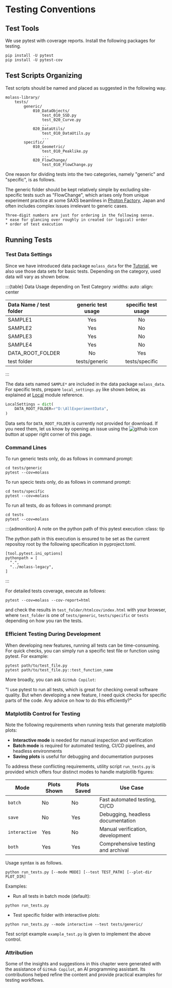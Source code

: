 # Testing Conventions

## Test Tools

We use pytest with coverage reports. Install the following packages for testing.

```
pip install -U pytest
pip install -U pytest-cov
```

## Test Scripts Organizing

Test scripts should be named and placed as suggested in the following way.

```
molass-library/
    tests/
        generic/
            010_DataObjects/
                test_010_SSD.py
                test_020_Curve.py
                ...
            020_DataUtils/
                test_010_DataUtils.py
                ...
        specific/
            010_Geometric/
                test_010_Peaklike.py
                ...
            020_FlowChange/
                test_010_FlowChange.py

```

One reason for dividing tests into the two categories, namely "generic" and "specific", is as follows.

The generic folder should be kept relatively simple by excluding site-specific tests such as "FlowChange", which arises only from unique experiment practice at some SAXS beamlines in [Photon Factory](https://www2.kek.jp/imss/pf/eng/), Japan and often includes complex issues irrelevant to generic cases.

```{note}
Three-digit numbers are just for ordering in the following sense.
* ease for glancing over roughly in created (or logical) order
* order of test execution

```

## Running Tests
### Test Data Settings

Since we have introduced data package `molass_data` for the [Tutorial](https://molass-saxs.github.io/molass-tutorial/), we also use those data sets for basic tests.
Depending on the category, used data will vary as shown below.

:::{table} Data Usage depending on Test Category
:widths: auto
:align: center

| Data Name / test folder| generic test usage | specific test usage |
| :---             |:---:|:---:|
| SAMPLE1    | Yes | No |
| SAMPLE2    | Yes | No |
| SAMPLE3    | Yes | No |
| SAMPLE4    | Yes | No |
| DATA_ROOT_FOLDER | No  | Yes |
| test folder      | tests/generic | tests/specific |
:::

The data sets named `SAMPLE*` are included in the data package `molass_data`. For specific tests, prepare `local_settings.py` like shown below, as explained at [Local](https://molass-saxs.github.io/molass-library/source/molass.Local.html) module reference.

```python
LocalSettings = dict(
    DATA_ROOT_FOLDER=r"D:\AllExperimentData",
)
```

Data sets for `DATA_ROOT_FOLDER` is currently not provided for download. If you need them, let us know by opening an issue using the ![github icon](../../images/mark-github.svg) button at upper right corner of this page.

### Command Lines
To run generic tests only, do as follows in command prompt:

```
cd tests/generic
pytest --cov=molass
```

To run specic tests only, do as follows in command prompt:

```
cd tests/specific
pytest --cov=molass
```

To run all tests, do as follows in command prompt:

```
cd tests
pytest --cov=molass
```

:::{admonition} A note on the python path of this pytest execution
:class: tip

The python path in this execution is ensured to be set as the current repositoy root by the following specification in pyproject.toml.

```
[tool.pytest.ini_options]
pythonpath = [
  ".",
  "../molass-legacy",  
]
```
:::

For detailed tests coverage, execute as follows:

```
pytest --cov=molass --cov-report=html
```

and check the results in `test_folder/htmlcov/index.html` with your browser, where `test_folder` is one of `tests/generic`, `tests/specific` or `tests` depending on how you ran the tests.

### Efficient Testing During Development

When developing new features, running all tests can be time-consuming. For quick checks, you can simply run a specific test file or function using pytest. For example:

```
pytest path/to/test_file.py
pytest path/to/test_file.py::test_function_name
```

More broadly, you can ask `GitHub Copilot`:

"I use pytest to run all tests, which is great for checking overall software quality. But when developing a new feature, I need quick checks for specific parts of the code. Any advice on how to do this efficiently?"

### Matplotlib Control for Testing

Note the following requirements when running tests that generate matplotlib plots:
- **Interactive mode** is needed for manual inspection and verification
- **Batch mode** is required for automated testing, CI/CD pipelines, and headless environments
- **Saving plots** is useful for debugging and documentation purposes

To address these conflicting requirements, utility script `run_tests.py` is provided which offers four distinct modes to handle matplotlib figures:

| Mode         | Plots Shown | Plots Saved | Use Case                           |
|--------------|-------------|-------------|------------------------------------|
| `batch`      | No          | No          | Fast automated testing, CI/CD      |
| `save`       | No          | Yes         | Debugging, headless documentation  |
| `interactive`| Yes         | No          | Manual verification, development   |
| `both`       | Yes         | Yes         | Comprehensive testing and archival |

Usage syntax is as follows.

```
python run_tests.py [--mode MODE] [--test TEST_PATH] [--plot-dir PLOT_DIR]
```

Examples:

* Run all tests in batch mode (default):

```
python run_tests.py
```

* Test specific folder with interactive plots:

```
python run_tests.py --mode interactive --test tests/generic/
```

Test script example `example_test.py` is given to implement the above control.

### Attribution

Some of the insights and suggestions in this chapter were generated with the assistance of `GitHub Copilot`, an AI programming assistant. Its contributions helped refine the content and provide practical examples for testing workflows.
